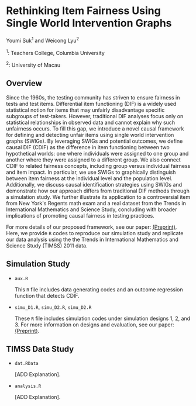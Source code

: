 # Rethinking Item Fairness Using Single World Intervention Graphs

Youmi Suk<sup>1</sup> and Weicong Lyu<sup>2</sup>

<sup>1</sup>: Teachers College, Columbia University 

<sup>2</sup>: University of Macau

## Overview

Since the 1960s, the testing community has striven to ensure fairness in tests and test items. Differential item functioning (DIF) is a widely used statistical notion for items that may unfairly disadvantage specific subgroups of test-takers. However, traditional DIF analyses focus only on statistical relationships in observed data and cannot explain why such unfairness occurs. To fill this gap, we introduce a novel causal framework for defining and detecting unfair items using single world intervention graphs (SWIGs). By leveraging SWIGs and potential outcomes, we define causal DIF (CDIF) as the difference in item functioning between two hypothetical worlds: one where individuals were assigned to one group and another where they were assigned to a different group. We also connect CDIF to related fairness concepts, including group versus individual fairness and item impact. In particular, we use SWIGs to graphically distinguish between item fairness at the individual level and the population level. Additionally, we discuss causal identification strategies using SWIGs and demonstrate how our approach differs from traditional DIF methods through a simulation study. We further illustrate its application to a controversial item from New York's Regents math exam and a real dataset from the Trends in International Mathematics and Science Study, concluding with broader implications of promoting causal fairness in testing practices.

For more details of our proposed framework, see our paper: [(Preprint)](https://osf.io/preprints/psyarxiv/bue62_v2). 
Here, we provide `R` codes to reproduce our simulation study and replicate our data analysis using the the Trends in International Mathematics and Science Study (TIMSS) 2011 data. 

## Simulation Study

* `aux.R`  

   This `R` file includes data generating codes and an outcome regression function that detects CDIF.

* `simu_D1.R`, `simu_D2.R`, `simu_D2.R`
 
   These `R` file includes simulation codes under simulation designs 1, 2, and 3. For more information on designs and evaluation, see our paper: [(Preprint)](https://osf.io/preprints/psyarxiv/bue62_v2). 


## TIMSS Data Study

* `dat.RData`

  [ADD Explanation].

* `analysis.R` 
 
  [ADD Explanation].
  
